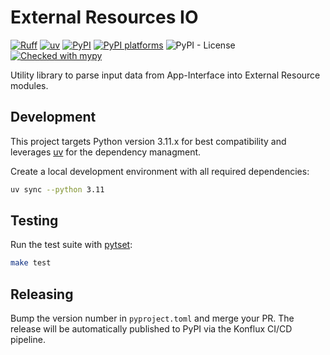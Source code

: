 # External Resources IO

[![Ruff](https://img.shields.io/endpoint?url=https://raw.githubusercontent.com/astral-sh/ruff/main/assets/badge/v2.json)](https://github.com/astral-sh/ruff)
[![uv](https://img.shields.io/endpoint?url=https://raw.githubusercontent.com/astral-sh/uv/main/assets/badge/v0.json)](https://github.com/astral-sh/uv)
[![PyPI](https://img.shields.io/pypi/v/external-resources-io)][pypi-link]
[![PyPI platforms][pypi-platforms]][pypi-link]
![PyPI - License](https://img.shields.io/pypi/l/external-resources-io)
[![Checked with mypy](https://www.mypy-lang.org/static/mypy_badge.svg)](https://mypy-lang.org/)

[pypi-link]:                https://pypi.org/project/external-resources-io/
[pypi-platforms]:           https://img.shields.io/pypi/pyversions/external-resources-io

Utility library to parse input data from App-Interface into External Resource modules.

## Development

This project targets Python version 3.11.x for best compatibility and leverages [uv](https://docs.astral.sh/uv/) for the dependency managment.

Create a local development environment with all required dependencies:

```sh
uv sync --python 3.11
```

## Testing

Run the test suite with [pytset](https://docs.pytest.org/en/stable/):

```sh
make test
```

## Releasing

Bump the version number in `pyproject.toml` and merge your PR. The release will be automatically published to PyPI via the Konflux CI/CD pipeline.
